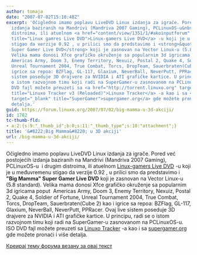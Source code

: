 ```yaml
---
author: tomaja
date: "2007-07-02T15:10:48Z"
excerpt: 'Očigledno imamo poplavu LiveDVD Linux izdanja za igrače. Pored već postojećih
  izdanja baziranih na Mandrivi (Mandriva 2007 Gaming), PCLinuxOS-u&nbsp; i drugim
  distroima, ili atuelnom <a href="content/view/1351/1/#akoinputforum" target="_blank"
  title="Linux gamres Live DVD">Linux-gamers Live DVD</a> -u koji je u međuvremenu
  stigao da verzije 0.92 , u prilici smo da predstavimo i <strong>&quot;Big Mamma&quot;
  Super Gamer Live DVD</strong> koji je zasnovan na Vector Linux-u (5.8 standard).
  Velika mama donosi Xfce grafičko okruženje sa popularnim 3d igricama poput&nbsp;
  Americas Army, Doom 3, Enemy Territory, Nexuiz, Postal 2, Quake 4, Soldier of Fortune,
  Unreal Tournament 2004, True Combat, Torcs, DropTeam, Sauerbraten(Cube 2) kao i
  igrice sa repoa: BZFlag, GL-117, Glaxium, NeverBall, NeverPutt, PPRacer. Ovaj live
  sistem poseduje 3D drajvere za NVIDIA i ATI grafičke kartice. U principu, radi se
  o istom razvojnom timu koji radi na SuperGamer-u zasnovanom na PCLinuxOS-u. ISO
  DVD fajl možete preuzeti sa <a href="http://torrent.linuxo.org" target="_blank"
  title="Linuxo Tracker v3 (Reloaded)">Linuxo Tracker</a> -a kao i sa <a href="http://supergamer.org/"
  target="_blank" title="SuperGamer">supergamer.org</a> gde možete pronaći i vi&scaron;e
  detalja.'
guid: https://forum.linuxo.org/2007/07/02/big-mamma-u-3d-akciji/
id: 1782
tc-thumb-fld:
- a:2:{s:9:"_thumb_id";b:0;s:11:"_thumb_type";s:10:"attachment";}
title: '&#8222;Big Mamma&#8220; u 3D akciji'
url: /big-mamma-u-3d-akciji/
---
```

Očigledno imamo poplavu LiveDVD Linux izdanja za igrače. Pored već postojećih izdanja baziranih na Mandrivi (Mandriva 2007 Gaming), PCLinuxOS-u&nbsp; i drugim distroima, ili atuelnom <a href="https://linuxo.org/2010/10/20/firefox-3-6-11/#akoinputforum" target="_blank" title="Linux gamres Live DVD">Linux-gamers Live DVD</a> -u koji je u međuvremenu stigao da verzije 0.92 , u prilici smo da predstavimo i **"Big Mamma" Super Gamer Live DVD** koji je zasnovan na Vector Linux-u (5.8 standard). Velika mama donosi Xfce grafičko okruženje sa popularnim 3d igricama poput&nbsp; Americas Army, Doom 3, Enemy Territory, Nexuiz, Postal 2, Quake 4, Soldier of Fortune, Unreal Tournament 2004, True Combat, Torcs, DropTeam, Sauerbraten(Cube 2) kao i igrice sa repoa: BZFlag, GL-117, Glaxium, NeverBall, NeverPutt, PPRacer. Ovaj live sistem poseduje 3D drajvere za NVIDIA i ATI grafičke kartice. U principu, radi se o istom razvojnom timu koji radi na SuperGamer-u zasnovanom na PCLinuxOS-u. ISO DVD fajl možete preuzeti sa <a href="http://torrent.linuxo.org" target="_blank" title="Linuxo Tracker v3 (Reloaded)">Linuxo Tracker</a> -a kao i sa <a href="http://supergamer.org/" target="_blank" title="SuperGamer">supergamer.org</a> gde možete pronaći i vi&scaron;e detalja.<!--break-->

[Креирај тему форума везану за овај текст](https://linuxo.org/nova-tema-na-forumu/?se_pid=1782)